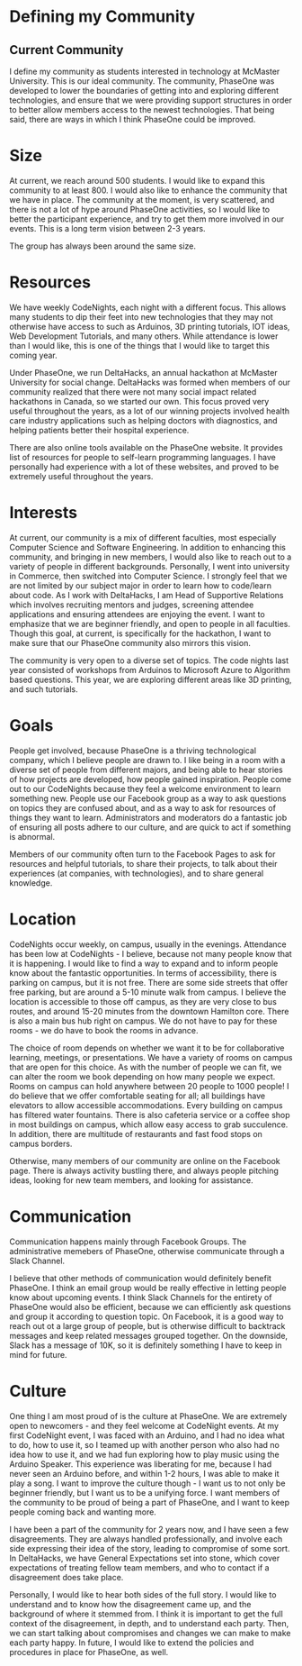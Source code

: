 # Defining my Community 

## Current Community 
I define my community as students interested in technology at McMaster University. This is our ideal community. The community, PhaseOne was developed to lower the boundaries of getting into and exploring different technologies, and ensure that we were providing support structures in order to better allow members access to the newest technologies. That being said, there are ways in which I think PhaseOne could be improved. 

# Size 

At current, we reach around 500 students. I would like to expand this community to at least 800. I would also like to enhance the community that we have in place. The community at the moment, is very scattered, and there is not a lot of hype around PhaseOne activities, so I would like to better the participant experience, and try to get them more involved in our events. This is a long term vision between 2-3 years.  

The group has always been around the same size. 

# Resources 

We have weekly CodeNights, each night with a different focus. This allows many students to dip their feet into new technologies that they may not otherwise have access to such as Arduinos, 3D printing tutorials, IOT ideas, Web Development Tutorials, and many others. While attendance is lower than I would like, this is one of the things that I would like to target this coming year. 

Under PhaseOne, we run DeltaHacks, an annual hackathon at McMaster University for social change. DeltaHacks was formed when members of our community realized that there were not many social impact related hackathons in Canada, so we started our own. This focus proved very useful throughout the years, as a lot of our winning projects involved health care industry applications such as helping doctors with diagnostics, and helping patients better their hospital experience.

There are also online tools available on the PhaseOne website. It provides list of resources for people to self-learn programming languages. I have personally had experience with a lot of these websites, and proved to be extremely useful throughout the years. 

# Interests 

At current, our community is a mix of different faculties, most especially Computer Science and Software Engineering. In addition to enhancing this community, and bringing in new members, I would also like to reach out to a variety of people in different backgrounds. Personally, I went into university in Commerce, then switched into Computer Science. I strongly feel that we are not limited by our subject major in order to learn how to code/learn about code. As I work with DeltaHacks, I am Head of Supportive Relations which involves recruiting mentors and judges, screening attendee applications and ensuring attendees are enjoying the event. I want to emphasize that we are beginner friendly, and open to people in all faculties. Though this goal, at current, is specifically for the hackathon, I want to make sure that our PhaseOne community also mirrors this vision. 

The community is very open to a diverse set of topics. The code nights last year consisted of workshops from Arduinos to Microsoft Azure to Algorithm based questions. This year, we are exploring different areas like 3D printing, and such tutorials. 

# Goals 

People get involved, because PhaseOne is a thriving technological company, which I believe people are drawn to. I like being in a room with a diverse set of people from different majors, and being able to hear stories of how projects are developed, how people gained inspiration. People come out to our CodeNights because they feel a welcome environment to learn something new. People use our Facebook group as a way to ask questions on topics they are confused about, and as a way to ask for resources of things they want to learn. Administrators and moderators do a fantastic job of ensuring all posts adhere to our culture, and are quick to act if something is abnormal. 

Members of our community often turn to the Facebook Pages to ask for resources and helpful tutorials, to share their projects, to talk about their experiences (at companies, with technologies), and to share general knowledge. 

# Location 

CodeNights occur weekly, on campus, usually in the evenings. Attendance has been low at CodeNights - I believe, because not many people know that it is happening. I would like to find a way to expand and to inform people know about the fantastic opportunities. In terms of accessibility, there is parking on campus, but it is not free. There are some side streets that offer free parking, but are around a 5-10 minute walk from campus. I believe the location is accessible to those off campus, as they are very close to bus routes, and around 15-20 minutes from the downtown Hamilton core. There is also a main bus hub right on campus. We do not have to pay for these rooms - we do have to book the rooms in advance. 

The choice of room depends on whether we want it to be for collaborative learning, meetings, or presentations. We have a variety of rooms on campus that are open for this choice. As with the number of people we can fit, we can alter the room we book depending on how many people we expect. Rooms on campus can hold anywhere between 20 people to 1000 people! I do believe that we offer comfortable seating for all; all buildings have elevators to allow accessible accommodations. Every building on campus has filtered water fountains. There is also cafeteria service or a coffee shop in most buildings on campus, which allow easy access to grab succulence. In addition, there are multitude of restaurants and fast food stops on campus borders. 

Otherwise, many members of our community are online on the Facebook page. There is always activity bustling there, and always people pitching ideas, looking for new team members, and looking for assistance. 

# Communication 

Communication happens mainly through Facebook Groups. The administrative memebers of PhaseOne, otherwise communicate through a Slack Channel. 

I believe that other methods of communication would definitely benefit PhaseOne. I think an email group would be really effective in letting people know about upcoming events. I think Slack Channels for the entirety of PhaseOne would also be efficient, because we can efficiently ask questions and group it according to question topic. On Facebook, it is a good way to reach out ot a large group of people, but is otherwise difficult to backtrack messages and keep related messages grouped together. On the downside, Slack has a message of 10K, so it is definitely something I have to keep in mind for future. 

# Culture 

One thing I am most proud of is the culture at PhaseOne. We are extremely open to newcomers - and they feel welcome at CodeNight events. At my first CodeNight event, I was faced with an Arduino, and I had no idea what to do, how to use it, so I teamed up with another person who also had no idea how to use it, and we had fun exploring how to play music using the Arduino Speaker. This experience was liberating for me, because I had never seen an Arduino before, and within 1-2 hours, I was able to make it play a song. I want to improve the culture though - I want us to not only be beginner friendly, but I want us to be a unifying force. I want members of the community to be proud of being a part of PhaseOne, and I want to keep people coming back and wanting more.  

I have been a part of the community for 2 years now, and I have seen a few disagreements. They are always handled professionally, and involve each side expressing their idea of the story, leading to compromise of some sort. In DeltaHacks, we have General Expectations set into stone, which cover expectations of treating fellow team members, and who to contact if a disagreement does take place. 

Personally, I would like to hear both sides of the full story. I would like to understand and to know how the disagreement came up, and the background of where it stemmed from. I think it is important to get the full context of the disagreement, in depth, and to understand each party. Then, we can start talking about compromises and changes we can make to make each party happy. In future, I would like to extend the policies and procedures in place for PhaseOne, as well. 
